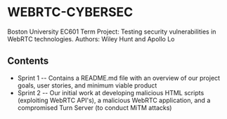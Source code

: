# WEBRTC-CYBERSEC
Boston University EC601 Term Project: Testing security vulnerabilities in WebRTC technologies.
Authors: Wiley Hunt and Apollo Lo

## Contents
* Sprint 1 -- Contains a README.md file with an overview of our project goals, user stories, and minimum viable product
* Sprint 2 -- Our initial work at developing malicious HTML scripts (exploiting WebRTC API's), a malicious WebRTC application, and a compromised Turn Server (to conduct MiTM attacks)
